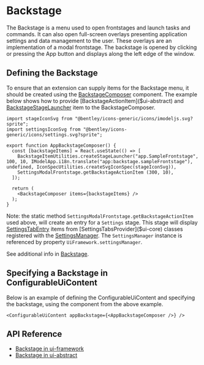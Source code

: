 # Backstage

The Backstage is a menu used to open frontstages and launch tasks and commands.
It can also open full-screen overlays presenting application settings and data management to the user.
These overlays are an implementation of a modal frontstage. The backstage is opened by clicking or pressing the App button and displays along the left edge of the window.

## Defining the Backstage

To ensure that an extension can supply items for the Backstage menu, it should be created using the [BackstageComposer]($ui-framework) component. The example below shows how to provide [BackstageActionItem]($ui-abstract) and [BackstageStageLauncher]($ui-abstract) item to the BackstageComposer.

```tsx
import stageIconSvg from "@bentley/icons-generic/icons/imodeljs.svg?sprite";
import settingsIconSvg from "@bentley/icons-generic/icons/settings.svg?sprite";

export function AppBackstageComposer() {
  const [backstageItems] = React.useState(() => [
    BackstageItemUtilities.createStageLauncher("app.SampleFrontstage", 100, 10, IModelApp.i18n.translate("app:backstage.sampleFrontstage"), undefined, IconSpecUtilities.createSvgIconSpec(stageIconSvg)),
    SettingsModalFrontstage.getBackstageActionItem (300, 10),
  ]);

  return (
    <BackstageComposer items={backstageItems} />
  );
}
```

Note: the static method `SettingsModalFrontstage.getBackstageActionItem` used above, will create an entry for a `Settings` stage.  This stage will display [SettingsTabEntry]($ui-core) items from [SettingsTabsProvider]($ui-core) classes registered with the [SettingsManager]($ui-core). The `SettingsManager` instance is referenced by property `UiFramework.settingsManager`.

See additional info in [Backstage](../../../learning/ui/abstract/Backstage.md).

## Specifying a Backstage in ConfigurableUiContent

Below is an example of defining the ConfigurableUiContent and specifying the backstage, using the component from the above example.

```tsx
<ConfigurableUiContent appBackstage={<AppBackstageComposer />} />
```

## API Reference

- [Backstage in ui-framework]($ui-framework:Backstage)
- [Backstage in ui-abstract]($ui-abstract:Backstage)
